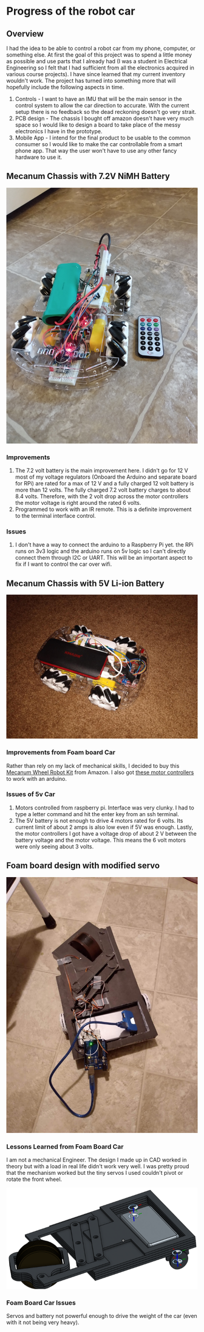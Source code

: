# Progress of the robot car

## Overview

I had the idea to be able to control a robot car from my phone, computer, or something else. At first the goal of this project was to spend a little money as possible and use parts that I already had (I was a student in Electrical Engineering so I felt that I had sufficient from all the electronics acquired in various course projects). I have since learned that my current inventory wouldn't work. The project has turned into something more that will hopefully include the following aspects in time.

1. Controls - I want to have an IMU that will be the main sensor in the control system to allow the car direction to accurate. With the current setup there is no feedback so the dead reckoning doesn't go very strait.
1. PCB design - The chassis I bought off amazon doesn't have very much space so I would like to design a board to take place of the messy electronics I have in the prototype.
1. Mobile App - I intend for the final product to be usable to the common consumer so I would like to make the car controllable from a smart phone app. That way the user won't have to use any other fancy hardware to use it.

## Mecanum Chassis with 7.2V NiMH Battery

![7v2 Mecanum Car](./assets/images/car3c_1.jpg)

### Improvements

1. The 7.2 volt battery is the main improvement here. I didn't go for 12 V most of my voltage regulators (Onboard the Arduino and separate board for RPi) are rated for a max of 12 V and a fully charged 12 volt battery is more than 12 volts. The fully charged 7.2 volt battery charges to about 8.4 volts. Therefore, with the 2 volt drop across the motor controllers the motor voltage is right around the rated 6 volts.
1. Programmed to work with an IR remote. This is a definite improvement to the terminal interface control.

### Issues

1. I don't have a way to connect the arduino to a Raspberry Pi yet. the RPi runs on 3v3 logic and the arduino runs on 5v logic so I can't directly connect them through I2C or UART. This will be an important aspect to fix if I want to control the car over wifi.

## Mecanum Chassis with 5V Li-ion Battery

![5v Mecanum Car](./assets/images/car3b.jpg)

### Improvements from Foam board Car

Rather than rely on my lack of mechanical skills, I decided to buy this [Mecanum Wheel Robot Kit](https://www.amazon.com/gp/product/B084TNLFYB) from Amazon. I also got [these motor controllers](https://www.amazon.com/gp/product/B01M29YK5U) to work with an arduino.

### Issues of 5v Car

1. Motors controlled from raspberry pi. Interface was very clunky. I had to type a letter command and hit the enter key from an ssh terminal.
2. The 5V battery is not enough to drive 4 motors rated for 6 volts. Its current limit of about 2 amps is also low even if 5V was enough. Lastly, the motor controllers I got have a voltage drop of about 2 V between the battery voltage and the motor voltage. This means the 6 volt motors were only seeing about 3 volts.

## Foam board design with modified servo

![Foam board Car](./assets/images/car1drivable.jpg)

### Lessons Learned from Foam Board Car

I am not a mechanical Engineer. The design I made up in CAD worked in theory but with a load in real life didn't work very well. I was pretty proud that the mechanism worked but the tiny servos I used couldn't pivot or rotate the front wheel.

![Foam Car CAD](./assets/images/car1CAD.png)

### Foam Board Car Issues

Servos and battery not powerful enough to drive the weight of the car (even with it not being very heavy).
